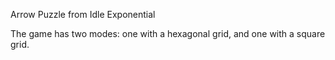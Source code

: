 Arrow Puzzle from Idle Exponential

The game has two modes: one with a hexagonal grid, and one with a square grid.


